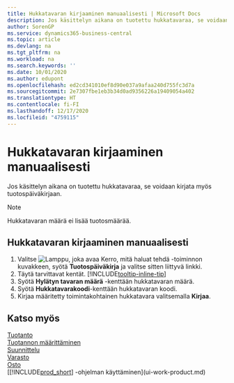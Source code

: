 ```yaml
---
title: Hukkatavaran kirjaaminen manuaalisesti | Microsoft Docs
description: Jos käsittelyn aikana on tuotettu hukkatavaraa, se voidaan syöttää myös tuotospäiväkirjaan. Huomaa, että hukkatavaran määrä ei lisää tuotosmäärää.
author: SorenGP
ms.service: dynamics365-business-central
ms.topic: article
ms.devlang: na
ms.tgt_pltfrm: na
ms.workload: na
ms.search.keywords: ''
ms.date: 10/01/2020
ms.author: edupont
ms.openlocfilehash: ed2cd341010ef8d90e037a9afaa240d755fc3d7a
ms.sourcegitcommit: 2e7307fbe1eb3b34d0ad9356226a19409054a402
ms.translationtype: HT
ms.contentlocale: fi-FI
ms.lasthandoff: 12/17/2020
ms.locfileid: "4759115"
---
```

# <a name="post-scrap-manually"></a>Hukkatavaran kirjaaminen manuaalisesti
Jos käsittelyn aikana on tuotettu hukkatavaraa, se voidaan kirjata myös tuotospäiväkirjaan. 

> [!NOTE]
> Hukkatavaran määrä ei lisää tuotosmäärää.  

## <a name="to-post-scrap-manually"></a>Hukkatavaran kirjaaminen manuaalisesti  
1. Valitse ![Lamppu, joka avaa Kerro, mitä haluat tehdä -toiminnon](media/ui-search/search_small.png "Kerro, mitä haluat tehdä") kuvakkeen, syötä **Tuotospäiväkirja** ja valitse sitten liittyvä linkki.  
2. Täytä tarvittavat kentät. [!INCLUDE[tooltip-inline-tip](includes/tooltip-inline-tip_md.md)]  
3. Syötä **Hylätyn tavaran määrä** -kenttään hukkatavaran määrä.  
4. Syötä **Hukkatavarakoodi**-kenttään hukkatavaran koodi.  
5. Kirjaa määritetty toimintakohtainen hukkatavara valitsemalla **Kirjaa**.  

## <a name="see-also"></a>Katso myös  
[Tuotanto](production-manage-manufacturing.md)    
[Tuotannon määrittäminen](production-configure-production-processes.md)  
[Suunnittelu](production-planning.md)      
[Varasto](inventory-manage-inventory.md)  
[Osto](purchasing-manage-purchasing.md)  
[[!INCLUDE[prod_short](includes/prod_short.md)] -ohjelman käyttäminen](ui-work-product.md)

